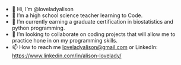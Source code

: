 - 👋 Hi, I’m @loveladyalison
- 👀 I’m a high school science teacher learning to Code. 
- 🌱 I’m currently earning a graduate certification in biostatistics and python programming.
- 💞️ I’m looking to collaborate on coding projects that will allow me to practice hone in on my programming skills. 
- 📫 How to reach me loveladyalison@gmail.com or LinkedIn: https://www.linkedin.com/in/alison-lovelady/

<!---
loveladyalison/loveladyalison is a ✨ special ✨ repository because its `README.md` (this file) appears on your GitHub profile.
You can click the Preview link to take a look at your changes.
--->
